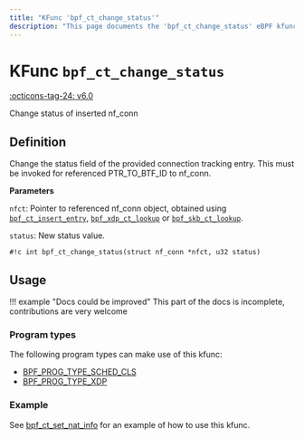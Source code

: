 ```yaml
---
title: "KFunc 'bpf_ct_change_status'"
description: "This page documents the 'bpf_ct_change_status' eBPF kfunc, including its definition, usage, program types that can use it, and examples."
---
```

# KFunc `bpf_ct_change_status`

<!-- [FEATURE_TAG](bpf_ct_change_status) -->
[:octicons-tag-24: v6.0](https://github.com/torvalds/linux/commit/ef69aa3a986ef94f01ce8b5b619f550db54432fe)
<!-- [/FEATURE_TAG] -->

Change status of inserted nf_conn

## Definition

Change the status field of the provided connection tracking entry.
This must be invoked for referenced PTR_TO_BTF_ID to nf_conn.

**Parameters**

`nfct`: Pointer to referenced nf_conn object, obtained using [`bpf_ct_insert_entry`](bpf_ct_insert_entry.md), [`bpf_xdp_ct_lookup`](bpf_xdp_ct_lookup.md) or [`bpf_skb_ct_lookup`](bpf_skb_ct_lookup.md).

`status`: New status value.

<!-- [KFUNC_DEF] -->
`#!c int bpf_ct_change_status(struct nf_conn *nfct, u32 status)`
<!-- [/KFUNC_DEF] -->

## Usage

!!! example "Docs could be improved"
    This part of the docs is incomplete, contributions are very welcome

### Program types

The following program types can make use of this kfunc:

<!-- [KFUNC_PROG_REF] -->
- [BPF_PROG_TYPE_SCHED_CLS](../program-type/BPF_PROG_TYPE_SCHED_CLS.md)
- [BPF_PROG_TYPE_XDP](../program-type/BPF_PROG_TYPE_XDP.md)
<!-- [/KFUNC_PROG_REF] -->

### Example

See [bpf_ct_set_nat_info](bpf_ct_set_nat_info.md#example) for an example of how to use this kfunc.
